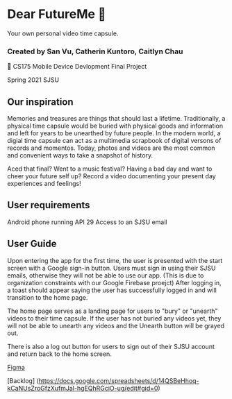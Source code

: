 # Dear FutureMe 🎦 
Your own personal video time capsule. 

### Created by San Vu, Catherin Kuntoro, Caitlyn Chau 

📱 CS175 Mobile Device Devlopment Final Project 

Spring 2021 SJSU

## Our inspiration
Memories and treasures are things that should last a lifetime. Traditionally, a physical time capsule would be buried with physical goods and information and left for years to be unearthed by future people. In the modern world, a digial time capsule can act as a multimedia scrapbook of digital versons of records and momentos. Today, photos and videos are the most common and convenient ways to take a snapshot of history. 

Aced that final? Went to a music festival? Having a bad day and want to cheer your future self up? Record a video documenting your present day experiences and feelings! 

## User requirements 
Android phone running API 29
Access to an SJSU email

## User Guide
Upon entering the app for the first time, the user is presented with the start screen with a Google sign-in button. Users must sign in using their SJSU emails, otherwise they will not be able to use our app. (This is due to organization constraints with our Google Firebase proejct) After logging in, a toast should appear saying the user has successfully logged in and will transition to the home page. 

The home page serves as a landing page for users to "bury" or "unearth" videos to their time capsule. If the user has not buried any videos yet, they will not be able to unearth any videos and the Unearth button will be grayed out.


There is also a log out button for users to sign out of their SJSU account and return back to the home screen. 

[Figma](https://www.figma.com/file/YpJCcK7hBMseLUaJ9COy78/Final-Project?node-id=0%3A1)

[Backlog] (https://docs.google.com/spreadsheets/d/14QSBeHhoq-kCaNUsZroGfzXufmJal-hgEQhRGciO-ug/edit#gid=0)
